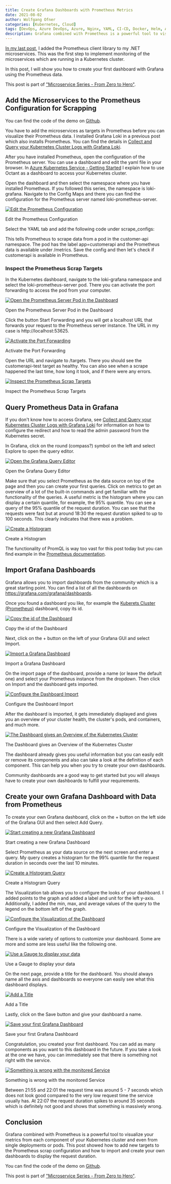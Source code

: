 ```yaml
---
title: Create Grafana Dashboards with Prometheus Metrics
date: 2021-08-02
author: Wolfgang Ofner
categories: [Kubernetes, Cloud]
tags: [DevOps, Azure DevOps, Azure, Nginx, YAML, CI-CD, Docker, Helm, AKS, Kubernetes, Monitoring, Prometheus, Grafana]
description: Grafana combined with Prometheus is a powerful tool to visualize your metrics from each component of your Kubernetes cluster and even from single deployments or pods.
---
```


[In my last post](/monitor-net-microservices-with-prometheus), I added the Prometheus client library to my .NET microservices. This was the first step to implement monitoring of the microservices which are running in a Kubernetes cluster.

In this post, I will show you how to create your first dashboard with Grafana using the Prometheus data.

This post is part of ["Microservice Series - From Zero to Hero"](/microservice-series-from-zero-to-hero).

## Add the Microservices to the Prometheus Configuration for Scrapping

You can find the code of the demo on <a href="https://github.com/WolfgangOfner/MicroserviceDemo" target="_blank" rel="noopener noreferrer">Github</a>.

You have to add the microservices as targets in Prometheus before you can visualize their Prometheus data. I installed Grafana Loki in a previous post which also installs Prometheus. You can find the details in [Collect and Query your Kubernetes Cluster Logs with Grafana Loki](/collect-and-query-kubernetes-logs-with-grafana-loki).

After you have installed Prometheus, open the configuration of the Prometheus server. You can use a dashboard and edit the yaml file in your browser. In [Azure Kubernetes Service - Getting Started](/azure-kubernetes-service-getting-started/#access-the-aks-cluster) I explain how to use Octant as a dashboard to access your Kubernetes cluster.

Open the dashboard and then select the namespace where you have installed Prometheus. If you followed this series, the namespace is loki-grafana. Navigate to the Config Maps and there you can find the configuration for the Prometheus server named loki-prometheus-server.

<div class="col-12 col-sm-10 aligncenter">
  <a href="/assets/img/posts/2021/08/Edit-the-Prometheus-Configuration.jpg"><img loading="lazy" src="/assets/img/posts/2021/08/Edit-the-Prometheus-Configuration.jpg" alt="Edit the Prometheus Configuration" /></a>
  
  <p>
   Edit the Prometheus Configuration
  </p>
</div>

Select the YAML tab and add the following code under scrape_configs:

<script src="https://gist.github.com/WolfgangOfner/0d2582d969110b9ec36ccec1fd0f7da3.js"></script>

This tells Prometheus to scrape data from a pod in the customer-api namespace. The pod has the label app=customerapi and the Prometheus data is available under /metrics. Save the config and then let's check if customerapi is available in Prometheus.

### Inspect the Prometheus Scrap Targets

In the Kubernetes dashboard, navigate to the loki-grafana namespace and select the loki-prometheus-server pod. There you can activate the port forwarding to access the pod from your computer. 

<div class="col-12 col-sm-10 aligncenter">
  <a href="/assets/img/posts/2021/08/Open-the-Prometheus-Server-Pod-in-the-Dashboard.jpg"><img loading="lazy" src="/assets/img/posts/2021/08/Open-the-Prometheus-Server-Pod-in-the-Dashboard.jpg" alt="Open the Prometheus Server Pod in the Dashboard" /></a>
  
  <p>
   Open the Prometheus Server Pod in the Dashboard
  </p>
</div>

Click the button Start Forwarding and you will get a localhost URL that forwards your request to the Prometheus server instance. The URL in my case is http://localhost:53625.

<div class="col-12 col-sm-10 aligncenter">
  <a href="/assets/img/posts/2021/08/Activate-the-Port-Forwarding.jpg"><img loading="lazy" src="/assets/img/posts/2021/08/Activate-the-Port-Forwarding.jpg" alt="Activate the Port Forwarding" /></a>
  
  <p>
   Activate the Port Forwarding
  </p>
</div>

Open the URL and navigate to /targets. There you should see the customerapi-test target as healthy. You can also see when a scrape happened the last time, how long it took, and if there were any errors.

<div class="col-12 col-sm-10 aligncenter">
  <a href="/assets/img/posts/2021/08/Inspect-the-Prometheus-Scrap-Targets.jpg"><img loading="lazy" src="/assets/img/posts/2021/08/Inspect-the-Prometheus-Scrap-Targets.jpg" alt="Inspect the Prometheus Scrap Targets" /></a>
  
  <p>
   Inspect the Prometheus Scrap Targets
  </p>
</div>

## Query Prometheus Data in Grafana

If you don't know how to access Grafana, see [Collect and Query your Kubernetes Cluster Logs with Grafana Loki](/collect-and-query-kubernetes-logs-with-grafana-loki/#access-grafana) for information on how to configure the redirect and how to read the admin password from the Kubernetes secret.

In Grafana, click on the round (compass?) symbol on the left and select Explore to open the query editor.

<div class="col-12 col-sm-10 aligncenter">
  <a href="/assets/img/posts/2021/08/Open-the-Grafana-Query-Editor.jpg"><img loading="lazy" src="/assets/img/posts/2021/08/Open-the-Grafana-Query-Editor.jpg" alt="Open the Grafana Query Editor" /></a>
  
  <p>
   Open the Grafana Query Editor
  </p>
</div>

Make sure that you select Prometheus as the data source on top of the page and then you can create your first queries. Click on metrics to get an overview of a lot of the built-in commands and get familiar with the functionality of the queries. A useful metric is the histogram where you can display a certain quantile, for example, the 95% quantile. You can see a query of the 95% quantile of the request duration. You can see that the requests were fast but at around 18:30 the request duration spiked to up to 100 seconds. This clearly indicates that there was a problem.

<div class="col-12 col-sm-10 aligncenter">
  <a href="/assets/img/posts/2021/08/Create-a-Histogram.jpg"><img loading="lazy" src="/assets/img/posts/2021/08/Create-a-Histogram.jpg" alt="Create a Histogram" /></a>
  
  <p>
   Create a Histogram
  </p>
</div>

The functionality of PromQL is way too vast for this post today but you can find example in the <a href="https://prometheus.io/docs/prometheus/latest/querying/basics/" target="_blank" rel="noopener noreferrer">Prometheus documentation</a>.

## Import Grafana Dashboards

Grafana allows you to import dashboards from the community which is a great starting point. You can find a list of all the dashboards on <a href="https://grafana.com/grafana/dashboards/" target="_blank" rel="noopener noreferrer">https://grafana.com/grafana/dashboards</a>.

Once you found a dashboard you like, for example the <a href="https://grafana.com/grafana/dashboards/6417" target="_blank" rel="noopener noreferrer">Kuberets Cluster (Prometheus)</a> dashboard, copy its id. 

<div class="col-12 col-sm-10 aligncenter">
  <a href="/assets/img/posts/2021/08/Copy-the-id-of-the-Dashboard.jpg"><img loading="lazy" src="/assets/img/posts/2021/08/Copy-the-id-of-the-Dashboard.jpg" alt="Copy the id of the Dashboard" /></a>
  
  <p>
   Copy the id of the Dashboard
  </p>
</div>

Next, click on the + button on the left of your Grafana GUI and select Import.

<div class="col-12 col-sm-10 aligncenter">
  <a href="/assets/img/posts/2021/08/Import-a-Grafana-Dashboard.jpg"><img loading="lazy" src="/assets/img/posts/2021/08/Import-a-Grafana-Dashboard.jpg" alt="Import a Grafana Dashboard" /></a>
  
  <p>
   Import a Grafana Dashboard
  </p>
</div>

On the import page of the dashboard, provide a name (or leave the default one) and select your Prometheus instance from the dropdown. Then click on Import and the dashboard gets imported. 

<div class="col-12 col-sm-10 aligncenter">
  <a href="/assets/img/posts/2021/08/Configure-the-Dashboard-Import.jpg"><img loading="lazy" src="/assets/img/posts/2021/08/Configure-the-Dashboard-Import.jpg" alt="Configure the Dashboard Import" /></a>
  
  <p>
   Configure the Dashboard Import
  </p>
</div>

After the dashboard is imported, it gets immediately displayed and gives you an overview of your cluster health, the cluster's pods, and containers, and much more. 

<div class="col-12 col-sm-10 aligncenter">
  <a href="/assets/img/posts/2021/08/The-Dashboard-gives-an-Overview-of-the-Kubernetes-Cluster.jpg"><img loading="lazy" src="/assets/img/posts/2021/08/The-Dashboard-gives-an-Overview-of-the-Kubernetes-Cluster.jpg" alt="The Dashboard gives an Overview of the Kubernetes Cluster" /></a>
  
  <p>
   The Dashboard gives an Overview of the Kubernetes Cluster
  </p>
</div>

The dashboard already gives you useful information but you can easily edit or remove its components and also can take a look at the definition of each component. This can help you when you try to create your own dashboards.

Community dashboards are a good way to get started but you will always have to create your own dashboards to fulfill your requirements. 

## Create your own Grafana Dashboard with Data from Prometheus

To create your own Grafana dashboard, click on the + button on the left side of the Grafana GUI and then select Add Query.

<div class="col-12 col-sm-10 aligncenter">
  <a href="/assets/img/posts/2021/08/Start-creating-a-new-Grafana-Dashboard.jpg"><img loading="lazy" src="/assets/img/posts/2021/08/Start-creating-a-new-Grafana-Dashboard.jpg" alt="Start creating a new Grafana Dashboard" /></a>
  
  <p>
   Start creating a new Grafana Dashboard
  </p>
</div>

Select Prometheus as your data source on the next screen and enter a query. My query creates a histogram for the 99% quantile for the request duration in seconds over the last 10 minutes.

<script src="https://gist.github.com/WolfgangOfner/a51a039dcae9d95fd50037c0cace0fe6.js"></script>

<div class="col-12 col-sm-10 aligncenter">
  <a href="/assets/img/posts/2021/08/Create-a-Histogram-Query.jpg"><img loading="lazy" src="/assets/img/posts/2021/08/Create-a-Histogram-Query.jpg" alt="Create a Histogram Query" /></a>
  
  <p>
   Create a Histogram Query
  </p>
</div>

The Visualization tab allows you to configure the looks of your dashboard. I added points to the graph and added a label and unit for the left y-axis. Additionally, I added the min, max, and average values of the query to the legend on the bottom left of the graph.

<div class="col-12 col-sm-10 aligncenter">
  <a href="/assets/img/posts/2021/08/Configure-the-Visualization-of-the-Dashboard.jpg"><img loading="lazy" src="/assets/img/posts/2021/08/Configure-the-Visualization-of-the-Dashboard.jpg" alt="Configure the Visualization of the Dashboard" /></a>
  
  <p>
   Configure the Visualization of the Dashboard
  </p>
</div>

There is a wide variety of options to customize your dashboard. Some are more and some are less useful like the following one.

<div class="col-12 col-sm-10 aligncenter">
  <a href="/assets/img/posts/2021/08/Use-a-Gauge-to-display-your-data.jpg"><img loading="lazy" src="/assets/img/posts/2021/08/Use-a-Gauge-to-display-your-data.jpg" alt="Use a Gauge to display your data" /></a>
  
  <p>
   Use a Gauge to display your data
  </p>
</div>

On the next page, provide a title for the dashboard. You should always name all the axis and dashboards so everyone can easily see what this dashboard displays.

<div class="col-12 col-sm-10 aligncenter">
  <a href="/assets/img/posts/2021/08/Add-a-Title.jpg"><img loading="lazy" src="/assets/img/posts/2021/08/Add-a-Title.jpg" alt="Add a Title" /></a>
  
  <p>
   Add a Title
  </p>
</div>

Lastly, click on the Save button and give your dashboard a name.

<div class="col-12 col-sm-10 aligncenter">
  <a href="/assets/img/posts/2021/08/Save-your-first-Grafana-Dashboard.jpg"><img loading="lazy" src="/assets/img/posts/2021/08/Save-your-first-Grafana-Dashboard.jpg" alt="Save your first Grafana Dashboard" /></a>
  
  <p>
   Save your first Grafana Dashboard
  </p>
</div>

Congratulation, you created your first dashboard. You can add as many components as you want to this dashboard in the future. If you take a look at the one we have, you can immediately see that there is something not right with the service.

<div class="col-12 col-sm-10 aligncenter">
  <a href="/assets/img/posts/2021/08/Something-is-wrong-with-the-monitored-Service.jpg"><img loading="lazy" src="/assets/img/posts/2021/08/Something-is-wrong-with-the-monitored-Service.jpg" alt="Something is wrong with the monitored Service" /></a>
  
  <p>
   Something is wrong with the monitored Service
  </p>
</div>

Between 21:55 and 22:01 the request time was around 5 - 7 seconds which does not look good compared to the very low request time the service usually has. At 22:07 the request duration spikes to around 35 seconds which is definitely not good and shows that something is massively wrong.

## Conclusion

Grafana combined with Prometheus is a powerful tool to visualize your metrics from each component of your Kubernetes cluster and even from single deployments or pods. This post showed how to add new targets to the Prometheus scrap configuration and how to import and create your own dashboards to display the request duration.

You can find the code of the demo on <a href="https://github.com/WolfgangOfner/MicroserviceDemo" target="_blank" rel="noopener noreferrer">Github</a>.

This post is part of ["Microservice Series - From Zero to Hero"](/microservice-series-from-zero-to-hero).